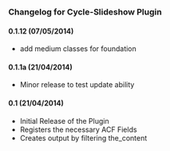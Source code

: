 ### Changelog for Cycle-Slideshow Plugin

#### 0.1.12 (07/05/2014)
* add medium classes for foundation

#### 0.1.1a (21/04/2014)
* Minor release to test update ability

#### 0.1 (21/04/2014)

* Initial Release of the Plugin
* Registers the necessary ACF Fields
* Creates output by filtering the_content